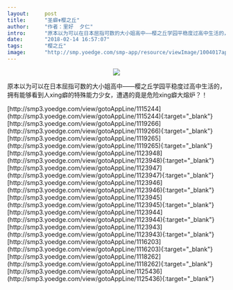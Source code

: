 ```yaml
---
layout:     post
title:      "圣癖✟樱之丘"
author:     "作者：里好  夕仁"
intro:      "原本以为可以在日本屈指可数的大小姐高中——樱之丘学园平稳度过高中生活的，拥有能够看到人xing癖的特殊能力少女，遭遇的竟是危险xing癖大熔炉？！"
date:       "2018-02-14 16:57:07"
tags:       "樱之丘"
image:      "http://smp.yoedge.com/smp-app/resource/viewImage/1004017appline.png"
---
```

<div style="text-align: center">
<p><img src="http://smp.yoedge.com/smp-app/resource/viewImage/1004017appline.png"/></p>
</div>
<p class="post-meta">
<span>原本以为可以在日本屈指可数的大小姐高中——樱之丘学园平稳度过高中生活的，拥有能够看到人xing癖的特殊能力少女，遭遇的竟是危险xing癖大熔炉？！</span>
</p>
[http://smp3.yoedge.com/view/gotoAppLine/1115244](http://smp3.yoedge.com/view/gotoAppLine/1115244){:target="_blank"}
[http://smp3.yoedge.com/view/gotoAppLine/1119266](http://smp3.yoedge.com/view/gotoAppLine/1119266){:target="_blank"}
[http://smp3.yoedge.com/view/gotoAppLine/1119265](http://smp3.yoedge.com/view/gotoAppLine/1119265){:target="_blank"}
[http://smp3.yoedge.com/view/gotoAppLine/1123948](http://smp3.yoedge.com/view/gotoAppLine/1123948){:target="_blank"}
[http://smp3.yoedge.com/view/gotoAppLine/1123947](http://smp3.yoedge.com/view/gotoAppLine/1123947){:target="_blank"}
[http://smp3.yoedge.com/view/gotoAppLine/1123946](http://smp3.yoedge.com/view/gotoAppLine/1123946){:target="_blank"}
[http://smp3.yoedge.com/view/gotoAppLine/1123945](http://smp3.yoedge.com/view/gotoAppLine/1123945){:target="_blank"}
[http://smp3.yoedge.com/view/gotoAppLine/1123944](http://smp3.yoedge.com/view/gotoAppLine/1123944){:target="_blank"}
[http://smp3.yoedge.com/view/gotoAppLine/1123943](http://smp3.yoedge.com/view/gotoAppLine/1123943){:target="_blank"}
[http://smp3.yoedge.com/view/gotoAppLine/1116203](http://smp3.yoedge.com/view/gotoAppLine/1116203){:target="_blank"}
[http://smp3.yoedge.com/view/gotoAppLine/1118262](http://smp3.yoedge.com/view/gotoAppLine/1118262){:target="_blank"}
[http://smp3.yoedge.com/view/gotoAppLine/1125436](http://smp3.yoedge.com/view/gotoAppLine/1125436){:target="_blank"}


